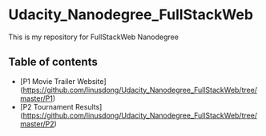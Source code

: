 # Udacity_Nanodegree_FullStackWeb
This is my repository for FullStackWeb Nanodegree

## Table of contents
* [P1 Movie Trailer Website] (https://github.com/linusdong/Udacity_Nanodegree_FullStackWeb/tree/master/P1)
* [P2 Tournament Results] (https://github.com/linusdong/Udacity_Nanodegree_FullStackWeb/tree/master/P2)
